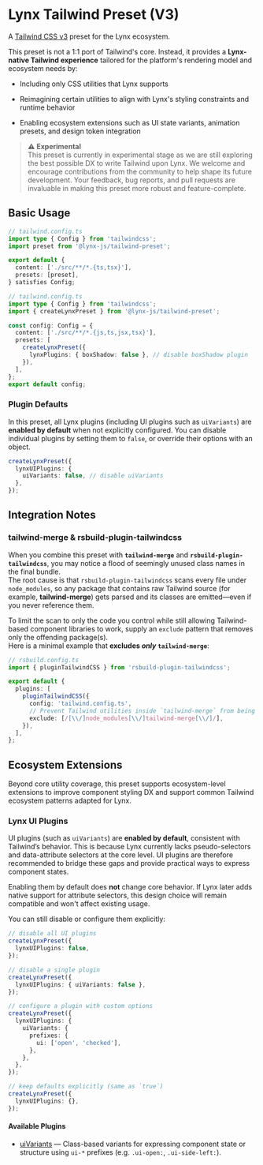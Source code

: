 # Lynx Tailwind Preset (V3)

A [Tailwind CSS v3](https://v3.tailwindcss.com/) preset for the Lynx ecosystem.

This preset is not a 1:1 port of Tailwind's core. Instead, it provides a **Lynx-native Tailwind experience** tailored for the platform's rendering model and ecosystem needs by:

- Including only CSS utilities that Lynx supports

- Reimagining certain utilities to align with Lynx's styling constraints and runtime behavior

- Enabling ecosystem extensions such as UI state variants, animation presets, and design token integration

> **⚠️ Experimental**\
> This preset is currently in experimental stage as we are still exploring the best possible DX to write Tailwind upon Lynx. We welcome and encourage contributions from the community to help shape its future development. Your feedback, bug reports, and pull requests are invaluable in making this preset more robust and feature-complete.

## Basic Usage

```ts
// tailwind.config.ts
import type { Config } from 'tailwindcss';
import preset from '@lynx-js/tailwind-preset';

export default {
  content: ['./src/**/*.{ts,tsx}'],
  presets: [preset],
} satisfies Config;
```

```ts
// tailwind.config.ts
import type { Config } from 'tailwindcss';
import { createLynxPreset } from '@lynx-js/tailwind-preset';

const config: Config = {
  content: ['./src/**/*.{js,ts,jsx,tsx}'],
  presets: [
    createLynxPreset({
      lynxPlugins: { boxShadow: false }, // disable boxShadow plugin
    }),
  ],
};
export default config;
```

### Plugin Defaults

In this preset, all Lynx plugins (including UI plugins such as `uiVariants`) are **enabled by default** when not explicitly configured.
You can disable individual plugins by setting them to `false`, or override their options with an object.

```ts
createLynxPreset({
  lynxUIPlugins: {
    uiVariants: false, // disable uiVariants
  },
});
```

## Integration Notes

### tailwind-merge & rsbuild-plugin-tailwindcss

When you combine this preset with **`tailwind-merge`** and **`rsbuild-plugin-tailwindcss`**, you may notice a flood of seemingly unused class names in the final bundle.\
The root cause is that `rsbuild-plugin-tailwindcss` scans every file under `node_modules`, so any package that contains raw Tailwind source (for example, **tailwind-merge**) gets parsed and its classes are emitted—even if you never reference them.

To limit the scan to only the code you control while still allowing Tailwind-based component libraries to work, supply an `exclude` pattern that removes only the offending package(s).\
Here is a minimal example that **excludes _only_ `tailwind-merge`**:

```ts
// rsbuild.config.ts
import { pluginTailwindCSS } from 'rsbuild-plugin-tailwindcss';

export default {
  plugins: [
    pluginTailwindCSS({
      config: 'tailwind.config.ts',
      // Prevent Tailwind utilities inside `tailwind-merge` from being scanned
      exclude: [/[\\/]node_modules[\\/]tailwind-merge[\\/]/],
    }),
  ],
};
```

## Ecosystem Extensions

Beyond core utility coverage, this preset supports ecosystem-level extensions to improve component styling DX and support common Tailwind ecosystem patterns adapted for Lynx.

### Lynx UI Plugins

UI plugins (such as `uiVariants`) are **enabled by default**, consistent with Tailwind’s behavior.
This is because Lynx currently lacks pseudo-selectors and data-attribute selectors at the core level.
UI plugins are therefore recommended to bridge these gaps and provide practical ways to express component states.

Enabling them by default does **not** change core behavior.
If Lynx later adds native support for attribute selectors, this design choice will remain compatible and won't affect existing usage.

You can still disable or configure them explicitly:

```ts
// disable all UI plugins
createLynxPreset({
  lynxUIPlugins: false,
});
```

```ts
// disable a single plugin
createLynxPreset({
  lynxUIPlugins: { uiVariants: false },
});
```

```ts
// configure a plugin with custom options
createLynxPreset({
  lynxUIPlugins: {
    uiVariants: {
      prefixes: {
        ui: ['open', 'checked'],
      },
    },
  },
});
```

```ts
// keep defaults explicitly (same as `true`)
createLynxPreset({
  lynxUIPlugins: {},
});
```

#### Available Plugins

- [uiVariants](https://github.com/lynx-family/lynx-stack/tree/main/packages/third-party/tailwind-preset/docs/plugins/lynx-ui/uiVariants.md) — Class-based variants for expressing component state or structure using `ui-*` prefixes (e.g. `.ui-open:`, `.ui-side-left:`).
